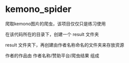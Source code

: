 # kemono_spider

爬取kemono图片的爬虫，该项目仅仅只是练习使用


在该代码所在的目录下，创建一个 result 文件夹

result 文件夹下，再创建由作者名称命名的文件夹来存放资源

作者的作品由 作者名称/赞助平台/爬虫结果 组成
